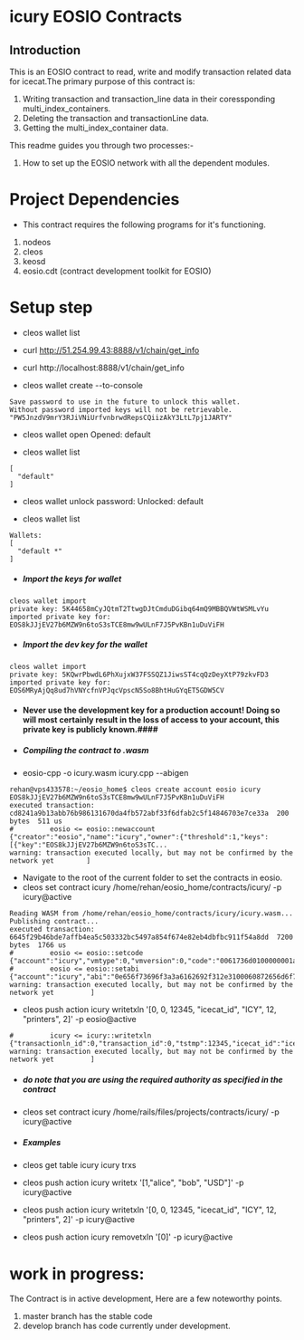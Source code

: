 # icury EOSIO Contracts

## Introduction
This is an EOSIO contract to read, write and modify transaction related data for icecat.The primary purpose of this contract is: 
1. Writing transaction and transaction_line data in their coressponding multi_index_containers.
2. Deleting the transaction and transactionLine data.
3. Getting the multi_index_container data.

This readme guides you through two processes:-

1. How to set up the EOSIO network with all the dependent modules.


# Project Dependencies
- This contract requires the following programs for it's functioning.
1. nodeos
2. cleos
3. keosd
4. eosio.cdt (contract development toolkit for EOSIO)


# Setup step

- cleos wallet list
- curl http://51.254.99.43:8888/v1/chain/get_info
- curl http://localhost:8888/v1/chain/get_info


- cleos wallet create --to-console
```Creating wallet: default
Save password to use in the future to unlock this wallet.
Without password imported keys will not be retrievable.
"PW5JnzdV9mrY3RJiVNiUrfvnbrwdRepsCQiizAkY3LtL7pj1JARTY"
```

-  cleos wallet open
Opened: default

- cleos wallet list
``` Wallets:
[
  "default"
]
````

- cleos wallet unlock
password: Unlocked: default

- cleos wallet list
```
Wallets:
[
  "default *"
]
```

- ##### Import the keys for wallet ######
```
cleos wallet import 
private key: 5K44658mCyJQtmT2TtwgDJtCmduDGibq64mQ9MBBQVWtWSMLvYu
imported private key for: EOS8kJJjEV27b6MZW9n6toS3sTCE8mw9wULnF7J5PvKBn1uDuViFH
```
- ##### Import the dev key for the wallet #####
```
cleos wallet import 
private key: 5KQwrPbwdL6PhXujxW37FSSQZ1JiwsST4cqQzDeyXtP79zkvFD3
imported private key for: EOS6MRyAjQq8ud7hVNYcfnVPJqcVpscN5So8BhtHuGYqET5GDW5CV
```

- #### Never use the development key for a production account! Doing so will most certainly result in the loss of access to your account, this private key is publicly known.####

- ##### Compiling the contract to .wasm #####
- eosio-cpp -o icury.wasm icury.cpp --abigen

```
rehan@vps433578:~/eosio_home$ cleos create account eosio icury EOS8kJJjEV27b6MZW9n6toS3sTCE8mw9wULnF7J5PvKBn1uDuViFH
executed transaction: cd8241a9b13abb76b986131670da4fb572abf33f6dfab2c5f14846703e7ce33a  200 bytes  511 us
#         eosio <= eosio::newaccount            {"creator":"eosio","name":"icury","owner":{"threshold":1,"keys":[{"key":"EOS8kJJjEV27b6MZW9n6toS3sTC...
warning: transaction executed locally, but may not be confirmed by the network yet        ] 
```

- Navigate to the root of the current folder to set the contracts in eosio.
- cleos set contract icury /home/rehan/eosio_home/contracts/icury/ -p icury@active

```
Reading WASM from /home/rehan/eosio_home/contracts/icury/icury.wasm...
Publishing contract...
executed transaction: 6645f29b46bde7affb4ea5c503332bc5497a854f674e82eb4dbfbc911f54a8dd  7200 bytes  1766 us
#         eosio <= eosio::setcode               {"account":"icury","vmtype":0,"vmversion":0,"code":"0061736d0100000001a7011a60027f7e0060057f7e7f7f7f...
#         eosio <= eosio::setabi                {"account":"icury","abi":"0e656f73696f3a3a6162692f312e3100060872656d6f7665747800010e7472616e73616374...
warning: transaction executed locally, but may not be confirmed by the network yet         ] 
```
- cleos push action icury writetxln '[0, 0, 12345, "icecat_id", "ICY", 12, "printers", 2]' -p eosio@active
```executed transaction: 5c13b85c535352a35bba5bb843d2edf79996588457251a7a67a21e618b623017  144 bytes  3220 us
#         icury <= icury::writetxln             {"transactionln_id":0,"transaction_id":0,"tstmp":12345,"icecat_id":"icecat_id","value":"ICY","item_q...
warning: transaction executed locally, but may not be confirmed by the network yet         ] 
```
- ##### do note that you are using the required authority as specified in the contract #####

- cleos set contract icury /home/rails/files/projects/contracts/icury/ -p icury@active

- ##### Examples #####

- cleos get table icury icury  trxs

- cleos push action icury writetx '[1,"alice", "bob", "USD"]' -p icury@active

- cleos push action icury writetxln '[0, 0, 12345, "icecat_id", "ICY", 12, "printers", 2]' -p icury@active

- cleos push action icury removetxln '[0]' -p icury@active


# work in progress:
The Contract is in active development, Here are a few noteworthy points.
1. master branch has the stable code
2. develop branch has code currently under development.
